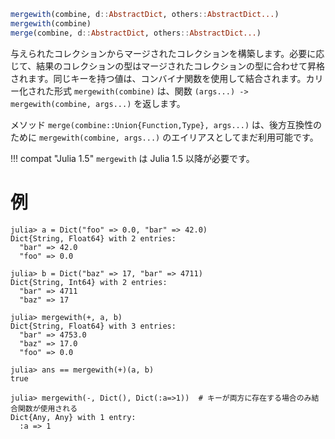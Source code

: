 ```julia
mergewith(combine, d::AbstractDict, others::AbstractDict...)
mergewith(combine)
merge(combine, d::AbstractDict, others::AbstractDict...)
```

与えられたコレクションからマージされたコレクションを構築します。必要に応じて、結果のコレクションの型はマージされたコレクションの型に合わせて昇格されます。同じキーを持つ値は、コンバイナ関数を使用して結合されます。カリー化された形式 `mergewith(combine)` は、関数 `(args...) -> mergewith(combine, args...)` を返します。

メソッド `merge(combine::Union{Function,Type}, args...)` は、後方互換性のために `mergewith(combine, args...)` のエイリアスとしてまだ利用可能です。

!!! compat "Julia 1.5"
    `mergewith` は Julia 1.5 以降が必要です。


# 例

```jldoctest
julia> a = Dict("foo" => 0.0, "bar" => 42.0)
Dict{String, Float64} with 2 entries:
  "bar" => 42.0
  "foo" => 0.0

julia> b = Dict("baz" => 17, "bar" => 4711)
Dict{String, Int64} with 2 entries:
  "bar" => 4711
  "baz" => 17

julia> mergewith(+, a, b)
Dict{String, Float64} with 3 entries:
  "bar" => 4753.0
  "baz" => 17.0
  "foo" => 0.0

julia> ans == mergewith(+)(a, b)
true

julia> mergewith(-, Dict(), Dict(:a=>1))  # キーが両方に存在する場合のみ結合関数が使用される
Dict{Any, Any} with 1 entry:
  :a => 1
```
